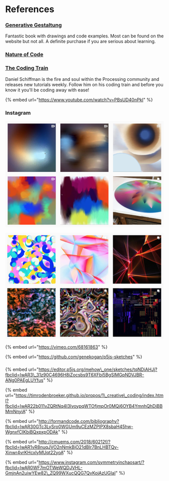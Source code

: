 # References

### [Generative Gestaltung](http://www.generative-gestaltung.de/2/)

Fantastic book with drawings and code examples. Most can be found on the website but not all. A definite purchase if you are serious about learning. 

### [Nature of Code](http://natureofcode.com/%20)

### [The Coding Train](https://www.youtube.com/user/shiffman/videos)

Daniel Schiffman is the fire and soul within the Processing community and releases new tutorials weekly. Follow him on his coding train and before you know it you'll be coding away with ease!

{% embed url="https://www.youtube.com/watch?v=PBsUD40nPkI" %}

### Instagram

![@zach.lieberman](../../.gitbook/assets/screenshot-2019-09-22-at-21.54.25.png)

![@manoloide](../../.gitbook/assets/screenshot-2019-09-22-at-21.52.58.png)

{% embed url="https://vimeo.com/68161863" %}

{% embed url="https://github.com/genekogan/p5js-sketches" %}





### 

{% embed url="https://editor.p5js.org/mehow\_one/sketches/tqNDiAHJj?fbclid=IwAR3\_31z90C4696H8iZocsbs9T6XFbi5BgSlMGpNDVJBR-ANg0PAEgLUYfus" %}

{% embed url="https://timrodenbroeker.github.io/propos/1\_creative\_coding/index.html?fbclid=IwAR22b011vZQRtNq4I3IvoypqWTOfjmpOr0MQj6OYB4YmnhQhDjBBMmNnyiA" %}

{% embed url="http://formandcode.com/bibliography?fbclid=IwAR30GTc3LySro0WGUm9uCEzMZPIPX8sbaH45hw-WgnxfCIKbiBQxpxpODAk" %}

{% embed url="http://cmuems.com/2018/60212f/?fbclid=IwAR1vR8nuqJVO2nNmkBjO21dBIr7BnLHBTQv-Xinwr4vrKHcxIyMUqt22yoA" %}

{% embed url="https://www.instagram.com/symmetryinchaosart/?fbclid=IwAR0WF7mOTWeWQDJVHL-GmjnAn2uiwYEw82\_ZQ99WXucQQG7QvKojAzUGIaI" %}

